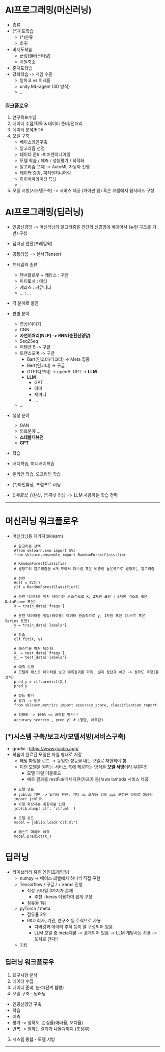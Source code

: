 # AI프로그래밍(머신러닝)
- 종류
- (*)지도학습
    - (*)분류
    - 회귀
- 비지도학습
    - 군집(클러스터링)
    - 차원축소
- 준지도학습
- 강화학습 -> 게임 수준
    - 알파고 vs 이세돌
    - unity ML-agent (3D 방식)
    - ..

### 워크플로우
1. 연구목표수립
2. 데이터 수집/획득 & 데이터 준비/전처리
3. 데이터 분석/EDA
4. 모델 구축
    - 베이스라인구축
    - 알고리즘 선정
    - 데이터 준비-피처엔지니어링
    - 모델 학습 / 예측 / 성능평가 / 최적화
    - 알고리즘 교체 -> AutoML 자동화 진행
    - 데이터 증강, 피처엔지니어링
    - 하이퍼파라미터 튜닝
    - ...
5. 모델 서빙(시스템구축) -> 서비스 제공 (파이썬 웹) 혹은 코랩에서 웹서비스 구성

# AI프로그래밍(딥러닝)
- 인공신경망 -> 머신러닝의 알고리즘을 인간의 신경망에 비대어서 (뉴런 구조를 기반) 구성
- 딥러닝 엔진(프레임웍)
- 공통타입 => 텐서(Tensor)
- 프레임웍 종류
    - 텐서플로우 + 케라스 : 구글
    - 파이토치 : 메타
    - 케라스 : 커뮤니티
    - ... : ...
- 각 분야로 발전
- 판별 분야
    - 영상/이미지
    - CNN
    - **자연어처리(NLP) -> RNN(순환신경망)**
    - Seq2Seq
    - 어텐션 !! -> 구글
    - 트랜스포머 -> 구글
        - Bart(인코더/디코더) -> Meta 집중
        - Bert(인코더) -> 구글
        - GTP(디코더) -> openAI GPT -> **LLM**
        - **LLM**
            - GPT
            - 라마
            - 제미니
            - ...
    - ...
- 생성 분야
    - GAN
    - 의료분야 ...
    - **스테블디뷰전**
    - **GPT**

- 학습
- 배치학습, 미니배치학습
- 온라인 학습, 오프라인 학습
- (*)파인튜닝, 프럼프트 러닝
- (*)제로샷, (*)원샷, (*)퓨샷 러닝 => LLM 사용하는 학습 전략


----------
# 머신러닝 워크플로우
- 머신러닝용 패키지(sklearn)
```
    # 알고리즘 선택
    #from sklearn.svm import SVC
    from sklearn.ensemble import RandomForestClassifier

    # RandomForestClassifier
    # 결정트리 알고리즘을 n개 모아서 다수결 혹은 비중이 높은쪽으로 결정하는 알고리즘

    # 선언
    #clf = SVC()
    clf = RandomForestClassifier()

    # 훈련 데이터중 피처 데이터는 관습적으로 X, 2차원 표현 ( 2차원 리스트 혹은 DataFrame 표현)
    X = train_data['freqs']

    # 훈련 데이터중 정답(레이블) 데이터 관습적으로 y, 1차원 표현 (리스트 혹은 Series 표현)
    y = train_data['labels']

    # 학습
    clf.fit(X, y)

    # 테스트용 피처 데이터
    X_ = test_data['freqs']
    y_ = test_data['labels']

    # 예측 수행
    # 모델에 테스트 데이터를 넣고 예측결과를 획득, 실제 정답과 비교 -> 정확도 측정(통상적)
    pred_y = clf.predict(X_)
    pred_y

    # 성능 평가
    # 평가 -> 도구
    from sklearn.metrics import accuracy_score, classification_report

    # 정확도 -> 100% <= 과적합 평가!!
    accuracy_score(y_, pred_y) # (정답, 예측값)
```

## (*)시스템 구축/보고서/모델서빙(서비스구축)
- gradio : https://www.gradio.app/
- 학습이 완료된 모델은 파일 형태로 저장
  - 해당 파일을 로드 -> 동일한 성능을 내는 모델로 재현되야 함
  - 이런 모델을 원하는 서비스 측에 제공하는 방식을 **모델 서빙**이라 부른다!!
    - 모델 파일 다운로드
    - 예측 결과를 restFul/메세지큐(카프카 등)/aws lambda 서비스 제공

```
    # 모델 덤프
    # joblib 기반 -> 딥러닝 엔진, 기타 ai 플랫폼 덤프 api 구성한 것으로 예상됨
    import joblib
    # 파일 확장자는 취향대로 진행
    joblib.dump( clf, 'clf.ml' )

    # 모델 로드
    model = joblib.load('clf.ml')

    # 테스트 데이터 예측
    model.predict(X_)
```



# 딥러닝
- 라이브러리 혹은 엔진(프레임웍)
  - numpy => 베이스 레벨에서 하나씩 직접 구현
  - Tensorflow / 구글 / + keras 진행
    - 작성 스타일 3가지가 존재
      - 추천 ; keras 이용하여 쉽게 구성
    - 점유율 1위
  - pyTorch / meta
    - 점유율 2위
    - R&D 회사, 기관, 연구소 등 주력으로 사용
      - 디버깅과 데이터 추적 등이 잘 구성되어 있음
      - LLM 모델 중 meta제품 -> 공개되어 있음 -> LLM 개발사는 차용 -> 토치로 간다!!
  - 기타

## 딥러닝 워크플로우
1. 요구사항 분석
2. 데이터 수집
3. 데이터 준비, 분석(단계 합병)
4. 모델 구축 - 딥러닝
  - 인공신경망 구축
  - 학습
  - 예측
  - 평가 -> 정확도, 손실율(에러율, 오차율)
  - 반복 -> 원하는 결과가 나올떄까지 (조정후)
5. 시스템 통합 - 모델 서빙

-------------